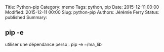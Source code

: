 Title: Python-pip 
Category: memo
Tags: python, pip
Date: 2015-12-11 00:00
Modified: 2015-12-11 00:00
Slug: python-pip
Authors: Jérémie Ferry
Status: published
Summary:

## pip -e

utiliser une dépendance perso : pip -e ~/ma_lib
